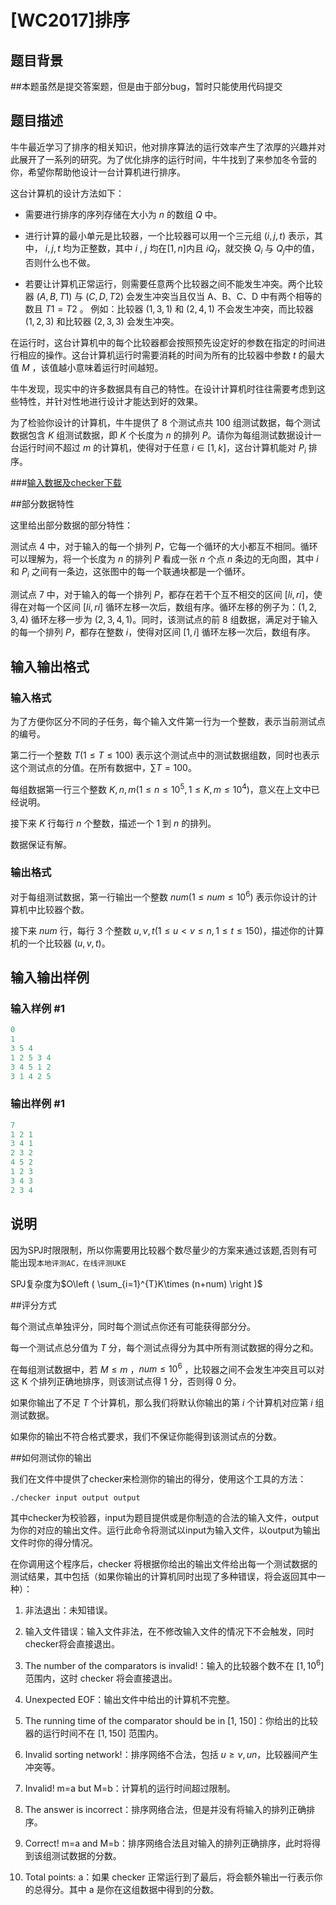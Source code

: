 # [WC2017]排序

## 题目背景

##本题虽然是提交答案题，但是由于部分bug，暂时只能使用代码提交

## 题目描述

牛牛最近学习了排序的相关知识，他对排序算法的运行效率产生了浓厚的兴趣并对此展开了一系列的研究。为了优化排序的运行时间，牛牛找到了来参加冬令营的你，希望你帮助他设计一台计算机进行排序。

这台计算机的设计方法如下：

- 需要进行排序的序列存储在大小为 $n$ 的数组 $Q$ 中。

- 进行计算的最小单元是比较器，一个比较器可以用一个三元组 $(i,j,t)$ 表示，其中， $i,j,t$ 均为正整数，其中 $i$ , $j$ 均在$[1,n]$内且 $iQ_{j}$，就交换 $Q_{i}$ 与 $Q_{j}$中的值，否则什么也不做。

- 若要让计算机正常运行，则需要任意两个比较器之间不能发生冲突。两个比较器 $(A,B,T1)$ 与 $(C,D,T2)$ 会发生冲突当且仅当 A、B、C、D 中有两个相等的数且 $T1=T2$ 。 例如：比较器 $(1,3,1)$ 和 $(2,4,1)$ 不会发生冲突，而比较器 $(1,2,3)$ 和比较器 $(2,3,3)$ 会发生冲突。

在运行时，这台计算机中的每个比较器都会按照预先设定好的参数在指定的时间进行相应的操作。这台计算机运行时需要消耗的时间为所有的比较器中参数 $t$ 的最大值 $M$ ，该值越小意味着运行时间越短。

牛牛发现，现实中的许多数据具有自己的特性。在设计计算机时往往需要考虑到这些特性，并针对性地进行设计才能达到好的效果。

为了检验你设计的计算机，牛牛提供了 $8$ 个测试点共 $100$ 组测试数据，每个测试数据包含 $K$ 组测试数据，即 $K$ 个长度为 $n$ 的排列 $P$。请你为每组测试数据设计一台运行时间不超过 $m$ 的计算机，使得对于任意 $i\in \left [ 1,k\right ]$，这台计算机能对 $P_{i}$ 排序。

###[输入数据及checker下载](http://pan.baidu.com/s/1miBgJ3q)

##部分数据特性

这里给出部分数据的部分特性：

测试点 $4$ 中，对于输入的每一个排列 $P$，它每一个循环的大小都互不相同。循环可以理解为，将一个长度为 $n$ 的排列 $P$ 看成一张 $n$ 个点 $n$ 条边的无向图，其中 $i$ 和 $P_{i}$ 之间有一条边，这张图中的每一个联通块都是一个循环。

测试点 $7$ 中，对于输入的每一个排列 $P$，都存在若干个互不相交的区间 $[li,ri]$，使得在对每一个区间 $[li,ri]$ 循环左移一次后，数组有序。循环左移的例子为：$(1,2,3,4)$ 循环左移一步为 $(2,3,4,1)$。同时，该测试点的前 $8$ 组数据，满足对于输入的每一个排列 $P$，都存在整数 $i$，使得对区间 $[1,i]$ 循环左移一次后，数组有序。

## 输入输出格式

### 输入格式

为了方便你区分不同的子任务，每个输入文件第一行为一个整数，表示当前测试点的编号。

第二行一个整数 $T(1\le T\le 100)$ 表示这个测试点中的测试数据组数，同时也表示这个测试点的分值。在所有数据中，$\sum T=100$。

每组数据第一行三个整数 $K,n,m(1\le n\le 10^{5},1\le K,m\le 10^{4})$，意义在上文中已经说明。

接下来 $K$ 行每行 $n$ 个整数，描述一个 $1$ 到 $n$ 的排列。

数据保证有解。

### 输出格式

对于每组测试数据，第一行输出一个整数 $num(1\le num\le 10^{6})$ 表示你设计的计算机中比较器个数。

接下来 $num$ 行，每行 $3$ 个整数 $u,v,t(1\le u<v\le n,1\le t\le 150)$，描述你的计算机的一个比较器 $(u,v,t)$。 

## 输入输出样例

### 输入样例 #1

```cpp
0
1
3 5 4
1 2 5 3 4
3 4 5 1 2
3 1 4 2 5
```


### 输出样例 #1

```cpp
7
1 2 1
3 4 1
2 3 2
4 5 2
1 2 3
3 4 3
2 3 4
```


## 说明

因为SPJ时限限制，所以你需要用比较器个数尽量少的方案来通过该题,否则有可能出现`本地评测AC，在线评测UKE`

SPJ复杂度为$O\left ( \sum_{i=1}^{T}K\times (n+num) \right )$

##评分方式

每个测试点单独评分，同时每个测试点你还有可能获得部分分。

每一个测试点总分值为 $T$ 分，每个测试点得分为其中所有测试数据的得分之和。

在每组测试数据中，若 $M\le m$ ，$num\le 10^{6}$ ，比较器之间不会发生冲突且可以对这 K 个排列正确地排序，则该测试点得 $1$ 分，否则得 $0$ 分。

如果你输出了不足 $T$ 个计算机，那么我们将默认你输出的第 $i$ 个计算机对应第 $i$ 组测试数据。

如果你的输出不符合格式要求，我们不保证你能得到该测试点的分数。

##如何测试你的输出

我们在文件中提供了checker来检测你的输出的得分，使用这个工具的方法：

`./checker input output output`

其中checker为校验器，input为题目提供或是你制造的合法的输入文件，output为你的对应的输出文件。运行此命令将测试以input为输入文件，以output为输出文件时你的得分情况。

在你调用这个程序后，checker 将根据你给出的输出文件给出每一个测试数据的测试结果，其中包括（如果你输出的计算机同时出现了多种错误，将会返回其中一种）：

1. 非法退出：未知错误。

2. 输入文件错误：输入文件非法，在不修改输入文件的情况下不会触发，同时checker将会直接退出。

3. The number of the comparators is invalid!：输入的比较器个数不在 $[1,10^{6}]$ 范围内，这时 checker 将会直接退出。

4. Unexpected EOF：输出文件中给出的计算机不完整。

5. The running time of the comparator should be in [1, 150]：你给出的比较器的运行时间不在 $[1,150]$ 范围内。

6. Invalid sorting network!：排序网络不合法，包括 $u\geq v,un$，比较器间产生冲突等。

7. Invalid! m=a but M=b：计算机的运行时间超过限制。

8. The answer is incorrect：排序网络合法，但是并没有将输入的排列正确排序。

9. Correct! m=a and M=b：排序网络合法且对输入的排列正确排序，此时将得到该组测试数据的分数。

10. Total points: a：如果 checker 正常运行到了最后，将会额外输出一行表示你的总得分。其中 a 是你在这组数据中得到的分数。


